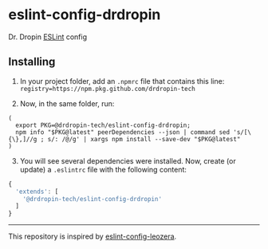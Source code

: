 # eslint-config-drdropin

Dr. Dropin [ESLint](https://eslint.org/) config

## Installing

1. In your project folder, add an `.npmrc` file that contains this line: `registry=https://npm.pkg.github.com/drdropin-tech`

2. Now, in the same folder, run:

```
(
  export PKG=@drdropin-tech/eslint-config-drdropin;
  npm info "$PKG@latest" peerDependencies --json | command sed 's/[\{\},]//g ; s/: /@/g' | xargs npm install --save-dev "$PKG@latest"
)
```

3. You will see several dependencies were installed. Now, create (or update) a `.eslintrc` file with the following content:

```js
{
  'extends': [
    '@drdropin-tech/eslint-config-drdropin'
  ]
}
```

---

This repository is inspired by [eslint-config-leozera](https://github.com/leonardofaria/eslint-config-leozera).
